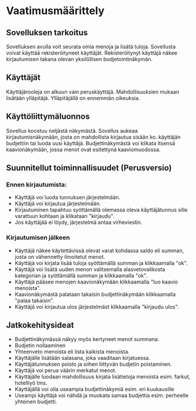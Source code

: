 # Vaatimusmäärittely

## Sovelluksen tarkoitus
Sovelluksen avulla voit seurata omia menoja ja lisätä tuloja. Sovellusta voivat käyttää rekisteröityneet käyttäjät.
Rekisteröitynyt käyttäjä näkee kirjautumisen takana olevan yksilöllisen budjetointinäkymän.

## Käyttäjät
Käyttäjärooleja on alkuun vain peruskäyttäjä. Mahdollisuuksien mukaan lisätään ylläpitäjä.
Ylläpitäjällä on ennemmän oikeuksia.

## Käyttöliittymäluonnos

Sovellus koostuu neljästä näkymästä. Sovellus aukeaa kirjautumisnäkymään, josta on mahdollista kirjautua sisään ko. käyttäjän budjettiin
tai luoda uusi käyttäjä.
Budjettinäkymästä voi klikata itsensä kaavionäkymään, jossa menot ovat esitettynä kaaviomuodossa.

## Suunnitellut toiminnallisuudet (Perusversio)

### Ennen kirjautumista:
* Käyttäjä voi luoda tunnuksen järjestelmään.
* Käyttäjä voi kirjautua järjestelmään.
 * Kirjautuminen tapahtuu syöttämällä olemassa oleva käyttäjätunnus sille varattuun kohtaan ja klikataan "kirjaudu". 
 * Jos käyttäjää ei löydy, järjestelmä antaa virheviestin.

### Kirjautumisen jälkeen

* Käyttäjä näkee käytettävissä olevat varat kohdassa saldo eli summan, josta on vähennetty ilmoitetut menot.
* Käyttäjä voi kirjata lisää tuloja syöttämällä summan ja klikkaamalla "ok".
* Käyttäjä voi lisätä uuden menon valitsemalla alasvetovalikosta kategorian ja syöttämällä summan ja klikkaamalla "ok".
* Käyttäjä pääsee menojen kaavionäkymään klikkaamalla "luo kaavio menoista".
* Kaavionäkymästä palataan takaisin budjettinäkymään klikkaamalla "palaa takaisin".
* Käyttäjä voi kirjautua ulos järjestelmäst klikkaamalla "kirjaudu ulos".

## Jatkokehitysideat

* Budjettinäkymässä näkyy myös kertyneet menot summana.
* Budjetin nollaaminen
* Yhteenveto menoista eli lista kaikista menoista.
* Käyttäjälle lisätään salasana, joka vaaditaan kirjatuessa.
* Käyttäjätunnuksen poisto ja siihen liittyvän budjetin poistaminen.
* Käyttäjä voi perua väärin merkatut menot.
* Käyttäjälle luodaan mahdollisuus kirjata lisätietoja menoista esim. farkut, hotelliyö tms.
* Käyttäjällä voi olla useampia budjettinäkymiä esim. eri kuukausille
* Useampi käyttäjä voi nähdä ja muokata samaa budjettia esim. perheelle yhteinen budjetti.

